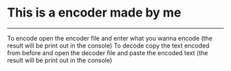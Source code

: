 # This is a encoder made by me
<hr>
To encode open the encoder file and enter what you wanna encode (the result will be print out in the console)
To decode copy the text encoded from before and open the decoder file and paste the encoded text (the result will be print out in the console)
